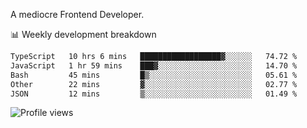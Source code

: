 A mediocre Frontend Developer.

📊 Weekly development breakdown
<!--START_SECTION:waka-->

```txt
TypeScript   10 hrs 6 mins   ██████████████████▓░░░░░░   74.72 %
JavaScript   1 hr 59 mins    ███▓░░░░░░░░░░░░░░░░░░░░░   14.70 %
Bash         45 mins         █▒░░░░░░░░░░░░░░░░░░░░░░░   05.61 %
Other        22 mins         ▓░░░░░░░░░░░░░░░░░░░░░░░░   02.77 %
JSON         12 mins         ▒░░░░░░░░░░░░░░░░░░░░░░░░   01.49 %
```

<!--END_SECTION:waka-->

<img src="https://gpvc.arturio.dev/iqbalfasri" alt="Profile views"/>
